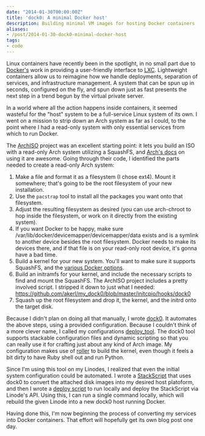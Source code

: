 ```yaml
---
date: "2014-01-30T00:00:00Z"
title: 'dock0: A minimal Docker host'
description: Building minimal VM images for hosting Docker containers
aliases:
- /post/2014-01-30-dock0-minimal-docker-host
tags:
- code
---
```

Linux containers have recently been in the spotlight, in no small part due to [Docker's](https://www.docker.com) work in providing a user-friendly interface to [LXC](https://linuxcontainers.org/). Lightweight containers allow us to reimagine how we handle deployments, separation of services, and infrastructure management. A system that can be spun up in seconds, configured on the fly, and spun down just as fast presents the next step in a trend begun by the virtual private server.

In a world where all the action happens inside containers, it seemed wasteful for the "host" system to be a full-service Linux system of its own. I went on a mission to strip down an Arch system as far as I could, to the point where I had a read-only system with only essential services from which to run Docker.

<!--more-->

The [ArchISO](https://github.com/djgera/archiso) project was an excellent starting point: it lets you build an ISO with a read-only Arch system utilizing a SquashFS, and [Arch's docs](https://wiki.archlinux.org/index.php/Archiso) on using it are awesome. Going through their code, I identified the parts needed to create a read-only Arch system:

1. Make a file and format it as a filesystem (I chose ext4). Mount it somewhere; that's going to be the root filesystem of your new installation.
2. Use the `pacstrap` tool to install all the packages you want onto that filesystem.
3. Adjust the resulting filesystem as desired (you can use arch-chroot to hop inside the filesystem, or work on it directly from the existing system).
4. If you want Docker to be happy, make sure /var/lib/docker/devicemapper/devicemapper/data exists and is a symlink to another device besides the root filesystem. Docker needs to make its devices there, and if that file is on your read-only root device, it's gonna have a bad time.
3. Build a kernel for your new system. You'll want to make sure it supports SquashFS, and the [various Docker options](https://github.com/docker/docker/blob/master/contrib/check-config.sh).
4. Build an initramfs for your kernel, and include the necessary scripts to find and mount the SquashFS. The ArchISO project includes a pretty involved script. I stripped it down to just what I needed: https://github.com/akerl/my_dock0/blob/master/initcpio/hooks/dock0
5. Squash up the root filesystem and drop it, the kernel, and the initrd onto the target disk.

Because I didn't plan on doing all that manually, I wrote [dock0](https://github.com/dock0/dock0). It automates the above steps, using a provided configuration. Because I couldn't think of a more clever name, I called my configurations [deploy_tool](https://github.com/dock0/deploy_tool). The dock0 tool supports stackable configuration files and dynamic scripting so that you can really use it for crafting just about any kind of Arch image. My configuration makes use of [roller](https://github.com/akerl/roller) to build the kernel, even though it feels a bit dirty to have Ruby shell out and run Python.

Since I'm using this tool on my Linodes, I realized that even the initial system configuration could be automated. I wrote a [StackScript](https://www.linode.com/stackscripts/view/8125) that uses dock0 to convert the attached disk images into my desired host platoform, and then I wrote a [deploy script](https://github.com/dock0/deploy_tool/blob/master/meta/deploy.rb) to run locally and deploy the StackScript via Linode's API. Using this, I can run a single command locally, which will rebuild the given Linode into a new dock0 host running Docker.

Having done this, I'm now beginning the process of converting my services into Docker containers. That effort will hopefully get its own blog post one day.
